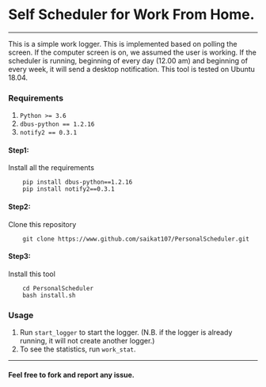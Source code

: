 # Self Scheduler for Work From Home. 

------

This is a simple work logger. This is implemented based on polling the screen. If the computer screen is on, we assumed the user is working. If the scheduler is running, beginning of every day (12.00 am) and beginning of every week, it will send a desktop notification. This tool is tested on Ubuntu 18.04.
  

### Requirements
1. ``Python >= 3.6``
2. ``dbus-python == 1.2.16``
3. ``notify2 == 0.3.1``
#### Step1: 
Install all the requirements
```shell script
    pip install dbus-python==1.2.16
    pip install notify2==0.3.1
```
#### Step2: 
Clone this repository
```shell script
    git clone https://www.github.com/saikat107/PersonalScheduler.git
```
#### Step3: 
Install this tool
```shell script
    cd PersonalScheduler
    bash install.sh
```
### Usage
1. Run ``start_logger`` to start the logger. (N.B. if the logger is already running, it will not create another logger.)
2. To see the statistics, run ``work_stat``. 

---

#### Feel free to fork and report any issue. 
